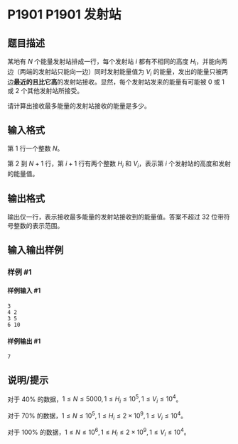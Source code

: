 # P1901 P1901 发射站

## 题目描述

某地有 $N$ 个能量发射站排成一行，每个发射站 $i$ 都有不相同的高度 $H_i$，并能向两边（两端的发射站只能向一边）同时发射能量值为 $V_i$ 的能量，发出的能量只被两边**最近的且比它高**的发射站接收。显然，每个发射站发来的能量有可能被 $0$ 或 $1$ 或 $2$ 个其他发射站所接受。

请计算出接收最多能量的发射站接收的能量是多少。


## 输入格式

第 $1$ 行一个整数 $N$。

第 $2$ 到 $N+1$ 行，第 $i+1$ 行有两个整数 $H_i$ 和 $V_i$，表示第 $i$ 个发射站的高度和发射的能量值。

## 输出格式

输出仅一行，表示接收最多能量的发射站接收到的能量值。答案不超过 32 位带符号整数的表示范围。


## 输入输出样例

### 样例 #1

#### 样例输入 #1

```
3
4 2 
3 5 
6 10
```

#### 样例输出 #1

```
7
```

## 说明/提示

对于 $40\%$ 的数据，$1\le N\le 5000,1\le H_i\le 10^5,1\le V_i\le 10^4$。

对于 $70\%$ 的数据，$1\le N\le 10^5,1\le H_i\le 2\times 10^9,1\le V_i\le 10^4$。

对于 $100\%$ 的数据，$1\le N\le 10^6,1\le H_i\le 2\times 10^9,1\le V_i\le 10^4$。
